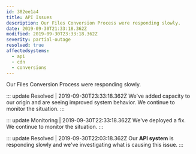 ```yaml
---
id: 382ee1a4
title: API Issues
description: Our Files Conversion Process were responding slowly.
date: 2019-09-30T21:33:18.362Z
modified: 2019-09-30T23:33:18.362Z
severity: partial-outage
resolved: true
affectedsystems:
  - api
  - cdn
  - conversions
---
```


Our Files Conversion Process were responding slowly.


::: update Resolved | 2019-09-30T23:33:18.362Z
We've added capacity to our origin and are seeing improved system behavior. We continue to monitor the situation.
:::

::: update Monitoring | 2019-09-30T22:33:18.362Z
We've deployed a fix. We continue to monitor the situation.
:::

::: update Resolved | 2019-09-30T22:03:18.362Z
Our **API system** is responding slowly and we've investigating what is causing this issue.
:::

